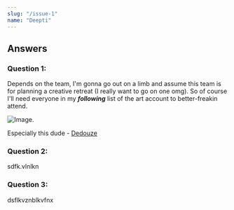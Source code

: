 ```yaml
---
slug: "/issue-1"
name: "Deepti"
---
```


## Answers

### Question 1:
Depends on the team, I'm gonna go out on a limb and assume this team is for planning a creative retreat (I really want to go on one omg). So of course I'll need everyone in my ***following*** list of the art account to better-freakin attend. 

![Image](../images/20240326_145714.jpg).

Especially this dude - [Dedouze](https://www.instagram.com/dedouze?igsh=ZjFpbXM2MzBodDdr)

### Question 2:
sdfk.vlnlkn

### Question 3:
dsflkvznblkvfnx
